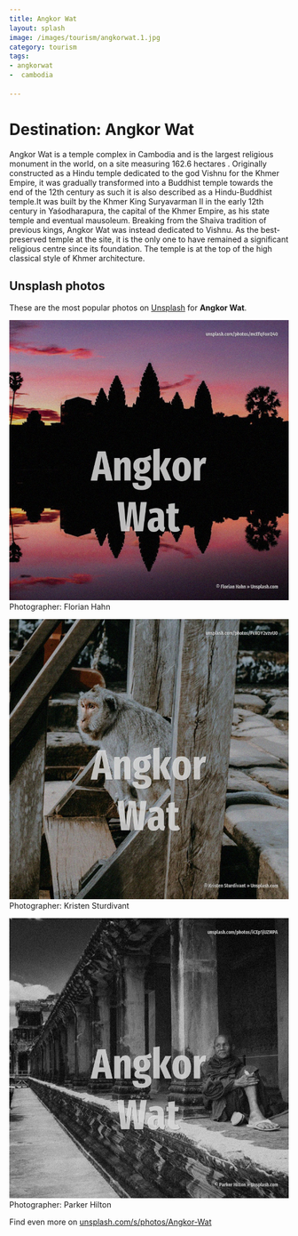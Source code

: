 ```yaml
---
title: Angkor Wat
layout: splash
image: /images/tourism/angkorwat.1.jpg
category: tourism
tags:
- angkorwat
-  cambodia

---
```

# Destination: Angkor Wat

Angkor Wat  is a temple complex in Cambodia and is the largest religious monument in the world, on 
a site measuring 162.6 hectares .
Originally constructed as a Hindu temple dedicated to the god Vishnu for the Khmer Empire, it was 
gradually transformed into a Buddhist temple towards the end of the 12th century as such it is also 
described as a Hindu-Buddhist temple.It was built by the Khmer King Suryavarman II in the early 
12th century in Yaśodharapura, the capital of the Khmer Empire, as his state temple and eventual 
mausoleum.
Breaking from the Shaiva tradition of previous kings, Angkor Wat was instead dedicated to Vishnu.
As the best-preserved temple at the site, it is the only one to have remained a significant 
religious centre since its foundation.
The temple is at the top of the high classical style of Khmer architecture.

 
## Unsplash photos
These are the most popular photos on [Unsplash](https://unsplash.com) for **Angkor Wat**.
 
![Angkor Wat](/images/tourism/angkorwat.1.jpg)
Photographer:  Florian Hahn
 
![Angkor Wat](/images/tourism/angkorwat.2.jpg)
Photographer:  Kristen Sturdivant
 
![Angkor Wat](/images/tourism/angkorwat.3.jpg)
Photographer:  Parker Hilton
 
Find even more on [unsplash.com/s/photos/Angkor-Wat](https://unsplash.com/s/photos/Angkor-Wat)
 
